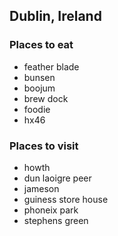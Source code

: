 ## Dublin, Ireland

### Places to eat
 - feather blade
 - bunsen
 - boojum
 - brew dock
 - foodie
 - hx46

### Places to visit
 - howth
 - dun laoigre peer
 - jameson
 - guiness store house
 - phoneix park
 - stephens green
